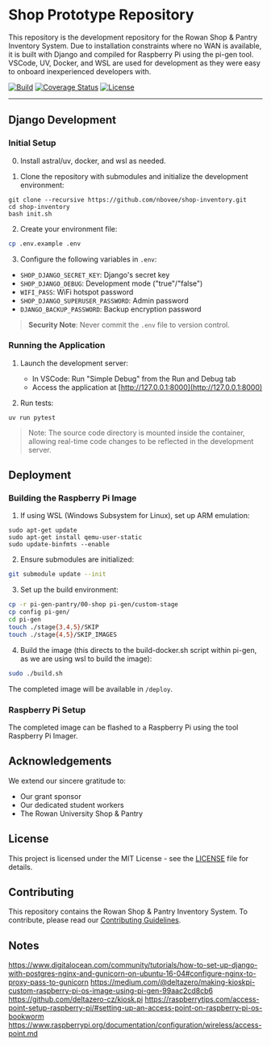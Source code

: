 # Shop Prototype Repository

This repository is the development repository for the Rowan Shop & Pantry Inventory System. Due to installation constraints where no WAN is available, it is built with Django and compiled for Raspberry Pi using the pi-gen tool. VSCode, UV, Docker, and WSL are used for development as they were easy to onboard inexperienced developers with.

<div markdown="1">

[![Build](https://github.com/nbovee/shop-inventory/actions/workflows/ci.yml/badge.svg?branch=main)](https://github.com/nbovee/shop-inventory/actions/workflows/ci.yml)
[![Coverage Status](https://coveralls.io/repos/github/nbovee/shop-inventory/badge.svg?branch=main)](https://coveralls.io/github/nbovee/shop-inventory?branch=main)
[![License](https://img.shields.io/badge/license-MIT-blue.svg)](LICENSE)
</div>
<hr>

## Django Development

### Initial Setup
0. Install astral/uv, docker, and wsl as needed.

1. Clone the repository with submodules and initialize the development environment:
```console
git clone --recursive https://github.com/nbovee/shop-inventory.git
cd shop-inventory
bash init.sh
```

2. Create your environment file:
```bash
cp .env.example .env
```

3. Configure the following variables in `.env`:
- `SHOP_DJANGO_SECRET_KEY`: Django's secret key
- `SHOP_DJANGO_DEBUG`: Development mode ("true"/"false")
- `WIFI_PASS`: WiFi hotspot password
- `SHOP_DJANGO_SUPERUSER_PASSWORD`: Admin password
- `DJANGO_BACKUP_PASSWORD`: Backup encryption password

> **Security Note**: Never commit the `.env` file to version control.

### Running the Application

1. Launch the development server:
   - In VSCode: Run "Simple Debug" from the Run and Debug tab
   - Access the application at [http://127.0.0.1:8000](http://127.0.0.1:8000)

2. Run tests:
```console
uv run pytest
```

> Note: The source code directory is mounted inside the container, allowing real-time code changes to be reflected in the development server.

## Deployment

### Building the Raspberry Pi Image

1. If using WSL (Windows Subsystem for Linux), set up ARM emulation:
```console
sudo apt-get update
sudo apt-get install qemu-user-static
sudo update-binfmts --enable
```

2. Ensure submodules are initialized:
```bash
git submodule update --init
```

3. Set up the build environment:
```bash
cp -r pi-gen-pantry/00-shop pi-gen/custom-stage
cp config pi-gen/
cd pi-gen
touch ./stage{3,4,5}/SKIP
touch ./stage{4,5}/SKIP_IMAGES
```

4. Build the image (this directs to the build-docker.sh script within pi-gen, as we are using wsl to build the image):
```bash
sudo ./build.sh
```

The completed image will be available in `/deploy`.

### Raspberry Pi Setup
The completed image can be flashed to a Raspberry Pi using the tool Raspberry Pi Imager.

## Acknowledgements

We extend our sincere gratitude to:
- Our grant sponsor
- Our dedicated student workers
- The Rowan University Shop & Pantry

## License

This project is licensed under the MIT License - see the [LICENSE](LICENSE) file for details.

## Contributing

This repository contains the Rowan Shop & Pantry Inventory System. To contribute, please read our [Contributing Guidelines](CONTRIBUTING.md).

## Notes
https://www.digitalocean.com/community/tutorials/how-to-set-up-django-with-postgres-nginx-and-gunicorn-on-ubuntu-16-04#configure-nginx-to-proxy-pass-to-gunicorn
https://medium.com/@deltazero/making-kioskpi-custom-raspberry-pi-os-image-using-pi-gen-99aac2cd8cb6
https://github.com/deltazero-cz/kiosk.pi
https://raspberrytips.com/access-point-setup-raspberry-pi/#setting-up-an-access-point-on-raspberry-pi-os-bookworm
https://www.raspberrypi.org/documentation/configuration/wireless/access-point.md
